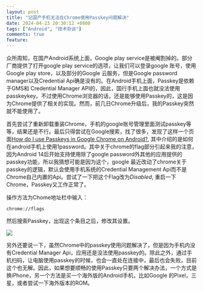 ```yaml
---
layout: post
title: "记国产手机无法在Chrome使用Passkey问题解决"
date: 2024-04-23 20:30:12 +0800
tags: ["Android", "技术杂谈"]
comments: true
feature: 
---
```


众所周知，在国产Android系统上面，Google play service是被阉割掉的。部分厂商提供了打开google play service的选项，让我们可以登录google 账号，使用Google play store，以及部分的Google 云服务，但是Google password manager以及Credential Api确是没有的。在Android手机上面，Passkey是依赖于GMS和 Credential Manager API的，因此，国行手机上面也就没法使用passkeykey。不过使用Chrome浏览器的话，还是能够使用Passkey的，这是因为Chrome提供了相关的实现。然而，前几日Chrome升级后，我的Passkey突然就不能使用了。
<!--more-->
首先尝试了重新卸载重装Chrome，手机的google账号管理里面测试passkey等等，结果还是不行。最后只得尝试在Google搜索，找了很多，发现了这样一个页面[How do I use Passkeys in Google Chrome on Android?](https://1password.community/discussion/143903/how-do-i-use-passkeys-in-google-chrome-on-android), 其中介绍的是如何在android手机上使用1password。其中关于chrome的flag部分引起来我的注意，因为Android 14后开始支持使用除了google password外其他的应用提供的passkey功能，所以我猜想可能是因为这个，google 最近改动了chrome关于passkey的逻辑，默认会使用手机系统的Credential Management Api而不是Chrome自己内置的Api。尝试了一下把这个Flag改为*Disabled*, 重启一下Chrome，Passkey又工作正常了。

操作方法为Chome地址栏中输入： 
```
chrome://flags
```
然后搜索Passkey，出现这个条目之后，修改其设置。

![](https://img.isming.me/image/passkeyflag.png)


另外还要说一下，虽然Chrome中的passkey使用问题解决了，但是因为手机内没有Credential Manager Api，应用还是没法使用passkey的。除此之外，通过手机扫码，让电脑使用passkey的时候，也会一直处在连接中，最后也会失败，目前这个也无解。因此，如果想要顺畅的使用Passkey只要两个解决办法，一个方式是换iPhone，另一个方法是买一个海外版的Android手机，比如Google 的Pixel，三星，或者尝试一下海外版本的ROM。
